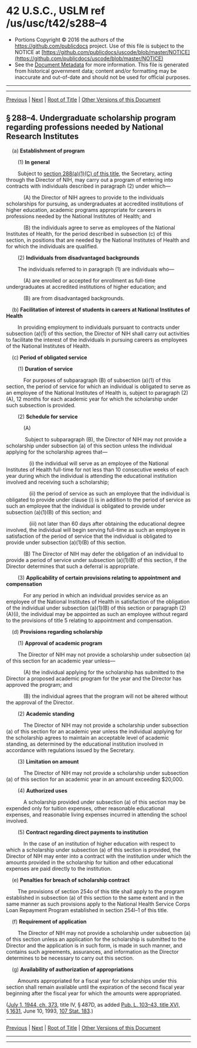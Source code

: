 ---
---

# 42 U.S.C., USLM ref /us/usc/t42/s288–4

* Portions Copyright © 2016 the authors of the https://github.com/publicdocs project.
  Use of this file is subject to the NOTICE at [https://github.com/publicdocs/uscode/blob/master/NOTICE](https://github.com/publicdocs/uscode/blob/master/NOTICE)
* See the [Document Metadata](././../../../../../..//README.md) for more information.
  This file is generated from historical government data; content and/or formatting may be inaccurate and out-of-date and should not be used for official purposes.

----------
----------

[Previous](./../../../../../..//us/usc/t42/ch6A/schIII/ptG/m__us_usc_t42_s288–3.md) | [Next](./../../../../../..//us/usc/t42/ch6A/schIII/ptG/m__us_usc_t42_s288–5.md) | [Root of Title](./../../../../../../) | [Other Versions of this Document](https://publicdocs.github.io/go/links?ns=uslm&ref=%2Fus%2Fusc%2Ft42%2Fs288%E2%80%934)

## § 288–4. Undergraduate scholarship program regarding professions needed by National Research Institutes

    (a) __Establishment of program__ 

        (1) __In general__ 

        Subject to [section 288(a)(1)(C) of this title][/us/usc/t42/s288/a/1/C], the Secretary, acting through the Director of NIH, may carry out a program of entering into contracts with individuals described in paragraph (2) under which—

            (A) the Director of NIH agrees to provide to the individuals scholarships for pursuing, as undergraduates at accredited institutions of higher education, academic programs appropriate for careers in professions needed by the National Institutes of Health; and

            (B) the individuals agree to serve as employees of the National Institutes of Health, for the period described in subsection (c) of this section, in positions that are needed by the National Institutes of Health and for which the individuals are qualified.

        (2) __Individuals from disadvantaged backgrounds__ 

        The individuals referred to in paragraph (1) are individuals who—

            (A) are enrolled or accepted for enrollment as full-time undergraduates at accredited institutions of higher education; and

            (B) are from disadvantaged backgrounds.

    (b) __Facilitation of interest of students in careers at National Institutes of Health__ 

        In providing employment to individuals pursuant to contracts under subsection (a)(1) of this section, the Director of NIH shall carry out activities to facilitate the interest of the individuals in pursuing careers as employees of the National Institutes of Health.

    (c) __Period of obligated service__ 

        (1) __Duration of service__ 

            For purposes of subparagraph (B) of subsection (a)(1) of this section, the period of service for which an individual is obligated to serve as an employee of the National Institutes of Health is, subject to paragraph (2)(A), 12 months for each academic year for which the scholarship under such subsection is provided.

        (2) __Schedule for service__ 

            (A)

             Subject to subparagraph (B), the Director of NIH may not provide a scholarship under subsection (a) of this section unless the individual applying for the scholarship agrees that—

                (i) the individual will serve as an employee of the National Institutes of Health full-time for not less than 10 consecutive weeks of each year during which the individual is attending the educational institution involved and receiving such a scholarship;

                (ii) the period of service as such an employee that the individual is obligated to provide under clause (i) is in addition to the period of service as such an employee that the individual is obligated to provide under subsection (a)(1)(B) of this section; and

                (iii) not later than 60 days after obtaining the educational degree involved, the individual will begin serving full-time as such an employee in satisfaction of the period of service that the individual is obligated to provide under subsection (a)(1)(B) of this section.

            (B) The Director of NIH may defer the obligation of an individual to provide a period of service under subsection (a)(1)(B) of this section, if the Director determines that such a deferral is appropriate.

        (3) __Applicability of certain provisions relating to appointment and compensation__ 

            For any period in which an individual provides service as an employee of the National Institutes of Health in satisfaction of the obligation of the individual under subsection (a)(1)(B) of this section or paragraph (2)(A)(i), the individual may be appointed as such an employee without regard to the provisions of title 5 relating to appointment and compensation.

    (d) __Provisions regarding scholarship__ 

        (1) __Approval of academic program__ 

        The Director of NIH may not provide a scholarship under subsection (a) of this section for an academic year unless—

            (A) the individual applying for the scholarship has submitted to the Director a proposed academic program for the year and the Director has approved the program; and

            (B) the individual agrees that the program will not be altered without the approval of the Director.

        (2) __Academic standing__ 

            The Director of NIH may not provide a scholarship under subsection (a) of this section for an academic year unless the individual applying for the scholarship agrees to maintain an acceptable level of academic standing, as determined by the educational institution involved in accordance with regulations issued by the Secretary.

        (3) __Limitation on amount__ 

            The Director of NIH may not provide a scholarship under subsection (a) of this section for an academic year in an amount exceeding $20,000.

        (4) __Authorized uses__ 

            A scholarship provided under subsection (a) of this section may be expended only for tuition expenses, other reasonable educational expenses, and reasonable living expenses incurred in attending the school involved.

        (5) __Contract regarding direct payments to institution__ 

            In the case of an institution of higher education with respect to which a scholarship under subsection (a) of this section is provided, the Director of NIH may enter into a contract with the institution under which the amounts provided in the scholarship for tuition and other educational expenses are paid directly to the institution.

    (e) __Penalties for breach of scholarship contract__ 

        The provisions of section 254o of this title shall apply to the program established in subsection (a) of this section to the same extent and in the same manner as such provisions apply to the National Health Service Corps Loan Repayment Program established in section 254l–1 of this title.

    (f) __Requirement of application__ 

        The Director of NIH may not provide a scholarship under subsection (a) of this section unless an application for the scholarship is submitted to the Director and the application is in such form, is made in such manner, and contains such agreements, assurances, and information as the Director determines to be necessary to carry out this section.

    (g) __Availability of authorization of appropriations__ 

        Amounts appropriated for a fiscal year for scholarships under this section shall remain available until the expiration of the second fiscal year beginning after the fiscal year for which the amounts were appropriated.

([July 1, 1944, ch. 373][/us/act/1944-07-01/ch373], title IV, § 487D, as added [Pub. L. 103–43, title XVI, § 1631][/us/pl/103/43/s1631], June 10, 1993, [107 Stat. 183][/us/stat/107/183].)

----------

[Previous](./../../../../../..//us/usc/t42/ch6A/schIII/ptG/m__us_usc_t42_s288–3.md) | [Next](./../../../../../..//us/usc/t42/ch6A/schIII/ptG/m__us_usc_t42_s288–5.md) | [Root of Title](./../../../../../../) | [Other Versions of this Document](https://publicdocs.github.io/go/links?ns=uslm&ref=%2Fus%2Fusc%2Ft42%2Fs288%E2%80%934)

----------
----------

[/us/usc/t42/s288/a/1/C]: https://publicdocs.github.io/go/links?ns=uslm&ref=%2Fus%2Fusc%2Ft42%2Fs288%2Fa%2F1%2FC
[/us/act/1944-07-01/ch373]: https://publicdocs.github.io/go/links?ns=uslm&ref=%2Fus%2Fact%2F1944-07-01%2Fch373
[/us/pl/103/43/s1631]: https://publicdocs.github.io/go/links?ns=uslm&ref=%2Fus%2Fpl%2F103%2F43%2Fs1631
[/us/stat/107/183]: https://publicdocs.github.io/go/links?ns=uslm&ref=%2Fus%2Fstat%2F107%2F183


